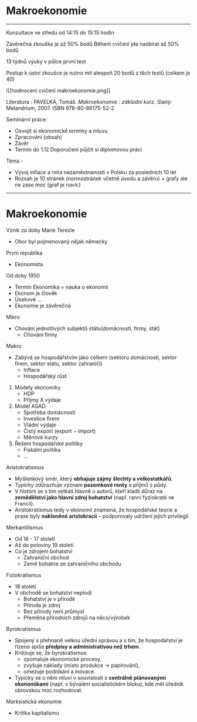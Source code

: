 
# Makroekonomie
---
 Konzultace ve středu od 14:15 do 15:15 hodin

Závěrečná zkouška je až 50% bodů 
Během cvičení jde nasbírat až 50% bodů

13 týdnů výuky v půlce první test 

Postup k ústní zkoušce je nutno mít alespoň 20 bodů z těch testů (celkem je 40)

![[hodnocení cvičení makroekonomie.png]]

Literatura : PAVELKA, Tomáš. _Makroekonomie : základní kurz._ Slaný: Melandrium, 2007. ISBN 978-80-86175-52-2

Seminární práce:
- Osvojit si ekonomické termíny a mluvu
- Zpracování (obsah)
- Závěr 
- Termín do 1.12
Doporučení půjčit si diplomovou práci

Téma - 
- Vývoj inflace a míra nezaměstnanosti v Polsku za posledních 10 let
- Rozsah je 10 stránek (normostránek včetně úvodu a závěru) + grafy ale ne zase moc (graf je navíc)

---
# Makroekonomie

Vznik za doby Marie Terezie
- Obor byl pojmenovaný nějak německy 

První republika
- Ekonomista

Od doby 1950
- Termín Ekonomika = nauka o ekonomii
- Ekonom je člověk 
- Úsekové ...
- Ekonomie je závěrečná 

Mikro
- Chování jednotlivých subjektů státu(domácnosti, firmy, stát)
	- Chování firmy

Makro
- Zabývá se hospodářstvím jako celkem (sektoru domácnosti, sektor firem, sektor státu, sektor zahraničí)
	- Inflace 
	- Hospodářský růst

1. Modely ekonomiky
	- HDP
	- Příjmy X výdaje
2. Model ASAD
	- Spotřeba domácností
	- Investice firem
	- Vládní výdaje
	- Čistý export (export − import)
	- Měnové kurzy 
3. Řešení hospodářské politiky
	- Fiskální politika
	- ...

Aristokratismus
- Myšlenkový směr, který **obhajuje zájmy šlechty a velkostatkářů**.
- Typicky zdůrazňuje význam **pozemkové renty** a příjmů z půdy.
- V historii se s tím setkáš hlavně u autorů, kteří kladli důraz na **zemědělství jako hlavní zdroj bohatství** (např. ranní fyziokraté ve Francii).
- Aristokratismus tedy v ekonomii znamená, že hospodářské teorie a praxe byly **nakloněné aristokracii** – podporovaly udržení jejich privilegií.

Merkantilismus
- Od 16 - 17 století 
- Až do poloviny 19 století
- Co je zdrojem bohatství
	- Zahraniční obchod
	- Země bohatne ze zahraničního obchodu

Fiziokratismus
- 18 století 
- V obchodě se bohatství neplodí
	- Bohatství je v přírodě 
	- Příroda je zdroj
	- Bez přírody není průmysl
	- Přeměna přírodních zdrojů na něco/výrobek

Byrokratismus
- Spojený s přehnaně velkou úřední správou a s tím, že hospodářství je řízeno spíše **předpisy a administrativou než trhem**.
- Kritizuje se, že byrokratismus:
    - zpomaluje ekonomické procesy,
    - zvyšuje náklady (místo produkce → papírování),
    - omezuje podnikání a inovace.
- Typicky se o něm mluví v souvislosti s **centrálně plánovanými ekonomikami** (např. v bývalém socialistickém bloku), kde měl úředník obrovskou moc rozhodovat.

Marksistická ekonomie
- Kritika kapitalismu 

